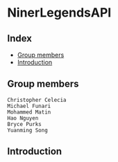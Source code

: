 # NinerLegendsAPI

## Index
* [Group members](#Group-members)
* [Introduction](#Introduction)

## Group members
    Christopher Celecia
    Michael Funari
    Mohammed Matin
    Hao Nguyen
    Bryce Purks
    Yuanming Song
  
## Introduction
